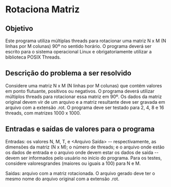 # Rotaciona Matriz

## Objetivo
Este programa utiliza múltiplas threads para rotacionar uma matriz N x M (N linhas por M colunas) 90º no sentido horário. O programa deverá ser escrito para o sistema operacional Linux e obrigatoriamente utilizar a biblioteca POSIX Threads.

## Descrição do problema a ser resolvido
Considere uma matriz N x M (N linhas por M colunas) que contém valores em ponto flutuante, positivos ou negativos.  O  programa  deverá  utilizar  múltiplos threads  para  rotacionar  essa  matriz  em  90º. Os dados da matriz original devem vir de um arquivo e a matriz resultante deve ser gravada em arquivo com a extensão .rot. O programa deve ser testado para 2, 4, 8 e 16 threads, com matrizes 1000 x 1000.
    
## Entradas e saídas de valores para o programa
Entradas: os valores N, M, T, <Arquivo Entrada> e <Arquivo Saída>  -- respectivamente, as dimensões da matriz (N x M); o número de threads; e o arquivo onde estão os dados de entrada e o arquivo onde devem estar os dados de saída -- devem ser informados pelo usuário no início do programa. Para os testes, considere valoresgrandes (maiores ou iguais a 100) para N e M.

Saídas: arquivo com a matriz rotacionada. O arquivo gerado deve ter o mesmo nome do arquivo original com a extensão .rot.
